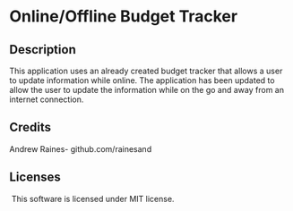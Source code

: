 # Online/Offline Budget Tracker


## Description

This application uses an already created budget tracker that allows a user to update information while online. The application has been updated to allow the user to update the information while on the go and away from an internet connection.

## Credits

Andrew Raines- github.com/rainesand

## Licenses
​
This software is licensed under MIT license.